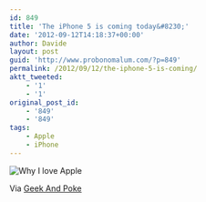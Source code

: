 ```yaml
---
id: 849
title: 'The iPhone 5 is coming today&#8230;'
date: '2012-09-12T14:18:37+00:00'
author: Davide
layout: post
guid: 'http://www.probonomalum.com/?p=849'
permalink: /2012/09/12/the-iphone-5-is-coming/
aktt_tweeted:
    - '1'
    - '1'
original_post_id:
    - '849'
    - '849'
tags:
    - Apple
    - iPhone
---
```


![](https://blog.davidegallesi.com/wp-content/uploads/2016/03/615a5-6a00d8341d3df553ef016762a1f473970b-pi.jpg "Why I love Apple")

Via [Geek And Poke](http://geek-and-poke.com "Geek And Poke")